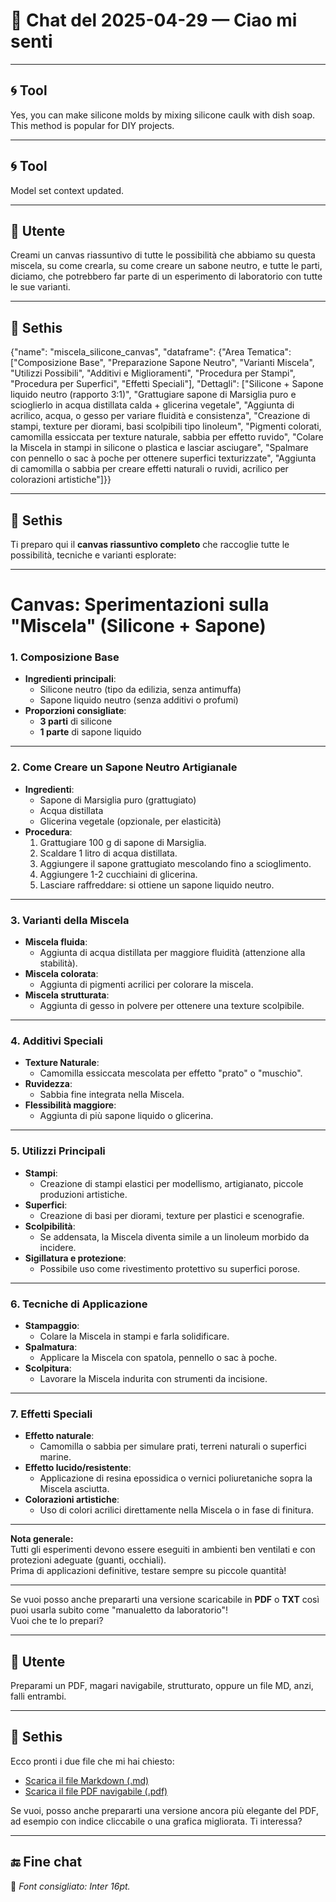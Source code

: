 # 📅 Chat del 2025-04-29 — Ciao mi senti

---

## 🌀 **Tool**

Yes, you can make silicone molds by mixing silicone caulk with dish soap. This method is popular for DIY projects.

---

## 🌀 **Tool**

Model set context updated.

---

## 👤 **Utente**

Creami un canvas riassuntivo di tutte le possibilità che abbiamo su questa miscela, su come crearla, su come creare un sabone neutro, e tutte le parti, diciamo, che potrebbero far parte di un esperimento di laboratorio con tutte le sue varianti.

---

## 🤖 **Sethis**

{"name": "miscela_silicone_canvas", "dataframe": {"Area Tematica": ["Composizione Base", "Preparazione Sapone Neutro", "Varianti Miscela", "Utilizzi Possibili", "Additivi e Miglioramenti", "Procedura per Stampi", "Procedura per Superfici", "Effetti Speciali"], "Dettagli": ["Silicone + Sapone liquido neutro (rapporto 3:1)", "Grattugiare sapone di Marsiglia puro e scioglierlo in acqua distillata calda + glicerina vegetale", "Aggiunta di acrilico, acqua, o gesso per variare fluidità e consistenza", "Creazione di stampi, texture per diorami, basi scolpibili tipo linoleum", "Pigmenti colorati, camomilla essiccata per texture naturale, sabbia per effetto ruvido", "Colare la Miscela in stampi in silicone o plastica e lasciar asciugare", "Spalmare con pennello o sac à poche per ottenere superfici texturizzate", "Aggiunta di camomilla o sabbia per creare effetti naturali o ruvidi, acrilico per colorazioni artistiche"]}}

---

## 🤖 **Sethis**

Ti preparo qui il **canvas riassuntivo completo** che raccoglie tutte le possibilità, tecniche e varianti esplorate:

---

# Canvas: **Sperimentazioni sulla "Miscela" (Silicone + Sapone)**

### 1. **Composizione Base**
- **Ingredienti principali**:  
  - Silicone neutro (tipo da edilizia, senza antimuffa)  
  - Sapone liquido neutro (senza additivi o profumi)
- **Proporzioni consigliate**:  
  - **3 parti** di silicone  
  - **1 parte** di sapone liquido

---

### 2. **Come Creare un Sapone Neutro Artigianale**
- **Ingredienti**:
  - Sapone di Marsiglia puro (grattugiato)
  - Acqua distillata
  - Glicerina vegetale (opzionale, per elasticità)
- **Procedura**:
  1. Grattugiare 100 g di sapone di Marsiglia.
  2. Scaldare 1 litro di acqua distillata.
  3. Aggiungere il sapone grattugiato mescolando fino a scioglimento.
  4. Aggiungere 1-2 cucchiaini di glicerina.
  5. Lasciare raffreddare: si ottiene un sapone liquido neutro.

---

### 3. **Varianti della Miscela**
- **Miscela fluida**:
  - Aggiunta di acqua distillata per maggiore fluidità (attenzione alla stabilità).
- **Miscela colorata**:
  - Aggiunta di pigmenti acrilici per colorare la miscela.
- **Miscela strutturata**:
  - Aggiunta di gesso in polvere per ottenere una texture scolpibile.

---

### 4. **Additivi Speciali**
- **Texture Naturale**:
  - Camomilla essiccata mescolata per effetto "prato" o "muschio".
- **Ruvidezza**:
  - Sabbia fine integrata nella Miscela.
- **Flessibilità maggiore**:
  - Aggiunta di più sapone liquido o glicerina.

---

### 5. **Utilizzi Principali**
- **Stampi**:
  - Creazione di stampi elastici per modellismo, artigianato, piccole produzioni artistiche.
- **Superfici**:
  - Creazione di basi per diorami, texture per plastici e scenografie.
- **Scolpibilità**:
  - Se addensata, la Miscela diventa simile a un linoleum morbido da incidere.
- **Sigillatura e protezione**:
  - Possibile uso come rivestimento protettivo su superfici porose.

---

### 6. **Tecniche di Applicazione**
- **Stampaggio**:
  - Colare la Miscela in stampi e farla solidificare.
- **Spalmatura**:
  - Applicare la Miscela con spatola, pennello o sac à poche.
- **Scolpitura**:
  - Lavorare la Miscela indurita con strumenti da incisione.

---

### 7. **Effetti Speciali**
- **Effetto naturale**:
  - Camomilla o sabbia per simulare prati, terreni naturali o superfici marine.
- **Effetto lucido/resistente**:
  - Applicazione di resina epossidica o vernici poliuretaniche sopra la Miscela asciutta.
- **Colorazioni artistiche**:
  - Uso di colori acrilici direttamente nella Miscela o in fase di finitura.

---

**Nota generale:**  
Tutti gli esperimenti devono essere eseguiti in ambienti ben ventilati e con protezioni adeguate (guanti, occhiali).  
Prima di applicazioni definitive, testare sempre su piccole quantità!

---

Se vuoi posso anche prepararti una versione scaricabile in **PDF** o **TXT** così puoi usarla subito come "manualetto da laboratorio"!  
Vuoi che te lo prepari?

---

## 👤 **Utente**

Preparami un PDF, magari navigabile, strutturato, oppure un file MD, anzi, falli entrambi.

---

## 🤖 **Sethis**

Ecco pronti i due file che mi hai chiesto:

- [Scarica il file Markdown (.md)](sandbox:/mnt/data/Canvas_Miscela_Silicone.md)
- [Scarica il file PDF navigabile (.pdf)](sandbox:/mnt/data/Canvas_Miscela_Silicone.pdf)

Se vuoi, posso anche prepararti una versione ancora più elegante del PDF, ad esempio con indice cliccabile o una grafica migliorata. Ti interessa?

---

## 🔚 Fine chat

📌 *Font consigliato: Inter 16pt.*
